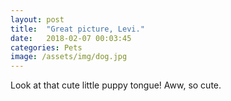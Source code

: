 ```yaml
---
layout: post
title:  "Great picture, Levi."
date:   2018-02-07 00:03:45
categories: Pets
image: /assets/img/dog.jpg
---
```


<p>Look at that cute little puppy tongue! Aww, so cute.</p>
